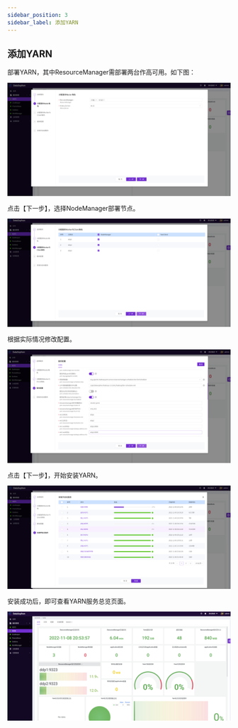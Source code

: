 ```yaml
---
sidebar_position: 3
sidebar_label: 添加YARN
---
```

## 添加YARN

部署YARN，其中ResourceManager需部署两台作高可用。如下图：

![image-20221108205713370](../img/image-20221108205713370.png)

点击【下一步】，选择NodeManager部署节点。

![image-20221108205803797](../img/image-20221108205803797.png)

根据实际情况修改配置。

![image-20221108205921517](../img/image-20221108205921517.png)

点击【下一步】，开始安装YARN。

![image-20221108210037805](../img/image-20221108210037805.png)

安装成功后，即可查看YARN服务总览页面。

![image-20221108210214242](../img/image-20221108210214242.png)
